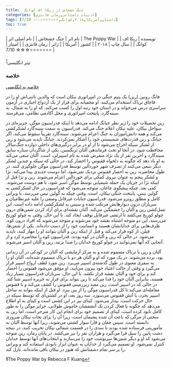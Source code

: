 ```yaml
---
title:  جنگ خشخاش از ربکا اف کوانگ
categories: [ادبیات داستانی,رمان فانتزی]
tags: [داستان,آمریکا,۲۰۱۸,کوانگ,⭐⭐⭐⭐⭐⭐⭐☆☆☆ 7/10]
toc: true
---
```


| نام اثر | جنگ خشخاش |
| نام اصلی اثر | The Poppy War |
| نویسنده | ربکا اف کوانگ |
| سال چاپ | ۲۰۱۸  |
| کشور | آمریکا  |
| ژانر | رمان فانتزی   |
| امتیاز | ⭐⭐⭐⭐⭐⭐⭐☆☆☆ 7/10  |

تیتر انگلیسی<sup id="a1">[1](#f1)</sup>

### خلاصه

[خلاصه به انگلیسی](https://the-poppy-war.fandom.com/wiki/The_Poppy_War)

فانگ رونین (رین) یک یتیم جنگی در امپراتوری نیکان است که والدین ناتنی‌اش او را در قاچاق تریاک استخدام می‌کنند. او مخفیانه برای فرار از یک ازدواج اجباری در آزمون سراسری درس می‌خواند و در استان خود رتبه اول را کسب می‌کند، که او را به شمال، به سینه‌گارد، پایتخت امپراتوری و محل آکادمی نظامی، می‌فرستد.

رین تحصیلات خود را زیر نظر جیانگ ادامه می‌دهد تا اینکه فدراسیون موگن، جزیره‌ای در سواحل نیکان، علیه نیکان اعلام جنگ می‌کند. فدراسیون به سمت سینه‌گارد لشکرکشی می‌کند و همه دانش‌آموزان به جنگ اعزام می‌شوند. سینه‌گارد تقریباً سقوط می‌کند، اگر جیانگ و رین قدرت‌های شمنیستی خود را آشکار نمی‌کردند. جیانگ ناپدید می‌شود و رین از لشکر سیکه اخراج می‌شود تا از او در برابر درگیری‌های داخلی دوازده جنگ‌سالار محافظت شود. در آنجا او تحت فرماندهی آلتان ترنگسین، یکی از شاگردان ستاره سابق سینه‌گارد و آخرین نفر از یک نژاد منقرض شده به نام اسپیرلی، است. آلتان سعی می‌کند به او یاد دهد که چگونه به دلخواه ققنوس را احضار کند، در حالی که سیکه و چندین لشکر دیگر سعی می‌کنند از تصرف شهر خوردالین توسط فدراسیون موگن جلوگیری کنند. در طول محاصره، رین به احضار ققنوس نزدیک نمی‌شود، اما دوست جدیدی پیدا می‌کند. نژا و لشکر پنجم به عنوان نیروی کمکی برای خوردالین اعزام می‌شوند. رین و نژا قبل از اینکه نژا در جریان یک حمله شیمیایی توسط موگن اسیر شود، با هم دوست می‌شوند. کمی بعد، چیکه پیشگوی چاغان، متوجه می‌شود که فدراسیون در حال لشکرکشی به گولین نیس، پایتخت جنگی نیکان، است. وقتی چیکه به گولین نیس می‌رسد، با ویرانی کامل و مطلق روبرو می‌شود. فدراسیون جنایات غیرقابل وصفی را علیه غیرنظامیان و سربازان درون دیوارهایش مرتکب شده و سپس به لشکرکشی ادامه داده است. این نسل‌کشی رین و آلتان را خشمگین می‌کند. آلتان نقشه‌ای برای آزاد کردن شمن‌های درون چولو کوریخ می‌کشد تا ارتشی غیرقابل توقف ایجاد کند. با این حال، وقتی به چولو کوریخ می‌رسند، این دو متوجه اشتباه نقشه خود می‌شوند و متوجه می‌شوند که افراد درون کوه، ظرف‌هایی برای خدایانشان هستند و انسانیت خود را از دست داده‌اند. یکی از شمن‌ها، فیلن، از کوه فرار می‌کند و قبل از اینکه رین و آلتان بتوانند او را مهار کنند، ناپدید می‌شود. در حالی که رین و آلتان در کوه بودند، فدراسیون کوه را محاصره کرد و از آنجایی که آنها نمی‌توانند در چولو کوریخ خدایان را صدا بزنند، رین و آلتان اسیر می‌شوند.

آلتان و رین با تریاک مسموم شده و به مرکز آزمایشی که آلتان در کودکی در آن زندانی بود، برده می‌شوند. در یک مورد که او و آلتان هر دو با تریاک مسموم شده‌اند، آلتان او را به سفری معنوی در طول گذشته‌ی اسپیر می‌برد. رین مورد لطف ارواح اسپیر قرار می‌گیرد و وقتی از حالت اعتیاد خود بیرون می‌آیند، او موفق می‌شود ققنوس را احضار کند و برای خود و آلتان نقشه فرار بکشد. با این حال، سربازان فدراسیون بسیار زیاد هستند، بنابراین آلتان خود را فدا می‌کند تا رین بتواند برای فرار به جزیره اسپیر شنا کند. در حالی که در اسپیر است، رین معبد زیرزمینی ققنوس را کشف می‌کند و با ققنوس معامله‌ای می‌کند تا کل فدراسیون موگن را از بین ببرد. او قبل از اینکه بتواند به ساحل اسپیر بخزد، با آتش ققنوس می‌سوزد. سه روز بعد، او در کشتی‌ای که توسط سیکه در حال حرکت است، بیدار می‌شود. کیتای نیز در این کشتی است و کیتای به او اطلاع می‌دهد که چگونه با فعال کردن یک آتشفشان خاموش طولانی، جزایر موگن را به طور کامل نابود کرده است. کیتای از تصمیم خود برای انجام این کار منزجر است، اما رین به سختی از مرگی که باعث آن شده پشیمان است، زیرا آن را برای نجات نیکان ضروری دانسته است. سپس چغان و قارا سوار کشتی می‌شوند، زیرا آنها توسط آلتان به مأموریتی فرستاده شده بودند تا سدی را در قسمت شمالی نیکان تخریب کنند، در نتیجه دشت پایین را سیل فرا می‌گیرد و هزاران نفر را نیز می‌کشد. در پایان رمان، رین متوجه می‌شود که او و دیگر شمن‌ها سرنوشت خود را می‌سازند و انتخاب‌های آنها توسط خدایان کنترل نمی‌شود. او تصمیم می‌گیرد از خدایان به عنوان ابزار نابودی استفاده کند و ویرانی را بر سر تمام دشمنانش که هنوز در نیکان باقی مانده‌اند، نازل کند.


<b id="f1">1</b><span class="footnote">The Poppy War by Rebecca F Kuang</span>[↩](#a1)